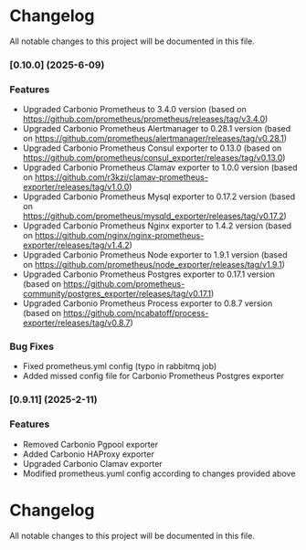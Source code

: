 # Changelog

All notable changes to this project will be documented in this file. 

### [0.10.0] (2025-6-09)


### Features
* Upgraded Carbonio Prometheus to 3.4.0 version (based on https://github.com/prometheus/prometheus/releases/tag/v3.4.0)
* Upgraded Carbonio Prometheus Alertmanager to 0.28.1 version (based on https://github.com/prometheus/alertmanager/releases/tag/v0.28.1)
* Upgraded Carbonio Prometheus Consul exporter to 0.13.0 (based on https://github.com/prometheus/consul_exporter/releases/tag/v0.13.0)
* Upgraded Carbonio Prometheus Clamav exporter to 1.0.0 version (based on https://github.com/r3kzi/clamav-prometheus-exporter/releases/tag/v1.0.0)
* Upgraded Carbonio Prometheus Mysql exporter to 0.17.2 version (based on https://github.com/prometheus/mysqld_exporter/releases/tag/v0.17.2)
* Upgraded Carbonio Prometheus Nginx exporter to 1.4.2 version (based on https://github.com/nginx/nginx-prometheus-exporter/releases/tag/v1.4.2)
* Upgraded Carbonio Prometheus Node exporter to 1.9.1 version (based on https://github.com/prometheus/node_exporter/releases/tag/v1.9.1)
* Upgraded Carbonio Prometheus Postgres exporter to 0.17.1 version (based on https://github.com/prometheus-community/postgres_exporter/releases/tag/v0.17.1)
* Upgraded Carbonio Prometheus Process exporter to 0.8.7 version (based on https://github.com/ncabatoff/process-exporter/releases/tag/v0.8.7)


### Bug Fixes
* Fixed prometheus.yml config (typo in rabbitmq job) 
* Added missed config file for Carbonio Prometheus Postgres exporter


### [0.9.11] (2025-2-11)


### Features
* Removed Carbonio Pgpool exporter
* Added Carbonio HAProxy exporter
* Upgraded Carbonio Clamav exporter 
* Modified prometheus.yuml config according to changes provided above



# Changelog

All notable changes to this project will be documented in this file. 
